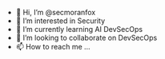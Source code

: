 - 👋 Hi, I’m @secmoranfox
- 👀 I’m interested in Security
- 🌱 I’m currently learning AI DevSecOps
- 💞️ I’m looking to collaborate on DevSecOps
- 📫 How to reach me ...

<!---
secmoranfox/secmoranfox is a ✨ special ✨ repository because its `README.md` (this file) appears on your GitHub profile.
You can click the Preview link to take a look at your changes.
--->
